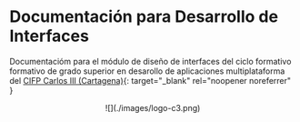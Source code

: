 # Documentación para Desarrollo de Interfaces 

Documentacióm para el módulo de diseño de interfaces del ciclo formativo formativo de grado superior 
en desarollo de aplicaciones multiplataforma del [CIFP Carlos III (Cartagena)](https://cifpcarlos3.es/es){: target="_blank" rel="noopener noreferrer" }
<center>![](./images/logo-c3.png)</center>



